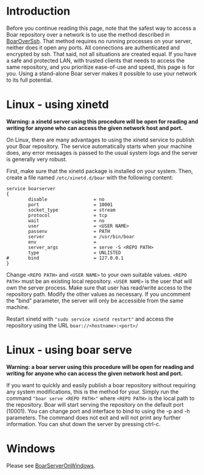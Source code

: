# Introduction

Before you continue reading this page, note that the safest way to access a Boar repository over a network is to use the method described in [BoarOverSsh](BoarOverSsh.md). That method requires no running processes on your server, neither does it open any ports. All connections are authenticated and encrypted by ssh. That said, not all situations are created equal. If you have a safe and protected LAN, with trusted clients that needs to access the same repository, and you prioritize ease-of-use and speed, this page is for you. Using a stand-alone Boar server makes it possible to use your network to its full potential.

# Linux - using xinetd

**Warning: a xinetd server using this procedure will be open for reading and writing for anyone who can access the given network host and port.**

On Linux, there are many advantages to using the xinetd service to publish your Boar repository. The service automatically starts when your machine does, any error messages is passed to the usual system logs and the server is generally very robust.

First, make sure that the xinetd package is installed on your system. Then, create a file named `/etc/xinetd.d/boar` with the following content:

```
service boarserver
{
        disable                 = no
        port                    = 10001
        socket_type             = stream
        protocol                = tcp
        wait                    = no
        user                    = <USER NAME>
        passenv                 = PATH
        server                  = /usr/bin/boar
        env                     =
        server_args             = serve -S <REPO PATH>
        type                    = UNLISTED
#       bind                    = 127.0.0.1
}
```

Change `<REPO PATH>` and `<USER NAME>` to your own suitable values. `<REPO PATH>` must be an existing local repository. `<USER NAME>` is the user that will own the server process. Make sure that user has read/write access to the repository path. Modify the other values as necessary. If you uncomment the "bind" parameter, the server will only be accessible from the same machine.

Restart xinetd with `"sudo service xinetd restart"` and access the repository using the URL `boar://<hostname>:<port>/`


# Linux - using boar serve

**Warning: a boar server using this procedure will be open for reading and writing for anyone who can access the given network host and port.**

If you want to quickly and easily publish a boar repository without requiring any system modifications, this is the method for your. Simply run the command `"boar serve <REPO PATH>"` where `<REPO PATH>` is the local path to the repository. Boar will start serving the repository on the default port (10001). You can change port and interface to bind to using the -p and -h parameters. The command does not exit and will not print any further information. You can shut down the server by pressing ctrl-c.

# Windows

Please see [BoarServerOnWindows](BoarServerOnWindows.md).